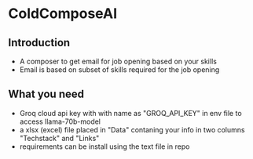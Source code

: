 # ColdComposeAI
## Introduction
- A composer to get email for job opening based on your skills
- Email is based on subset of skills required for the job opening
## What you need
- Groq cloud api key with with name as "GROQ_API_KEY" in env file to access llama-70b-model
- a xlsx (excel) file placed in "Data" contaning your info in two columns "Techstack" and "Links" 
- requirements can be install using the text file in repo
